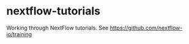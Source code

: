 # nextflow-tutorials

Working through NextFlow tutorials. See https://github.com/nextflow-io/training

